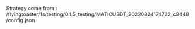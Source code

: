 Strategy come from : /flyingtoaster/1s/testing/0.1.5_testing/MATICUSDT_20220824174722_c9448/config.json